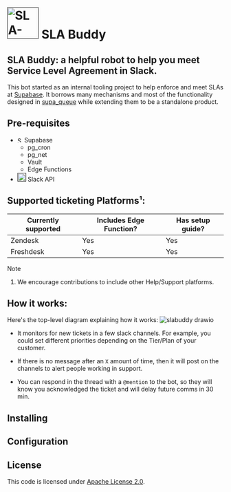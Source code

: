 # [<img alt="SLA-buddy mascot" src="https://github.com/mansueli/slabuddy/assets/5036432/b2d06907-ca89-4f4b-86eb-798cb6dfa8bd" width="73" />]() SLA Buddy

## SLA Buddy: a helpful robot to help you meet Service Level Agreement in Slack.

This bot started as an internal tooling project to help enforce and meet SLAs at [Supabase](https://github.com/supabase/supabase). It borrows many mechanisms and most of the functionality designed in [supa_queue](https://github.com/mansueli/supa_queue) while extending them to be a standalone product. 

## Pre-requisites
 - [<img alt="Supabase logo" src="https://github.com/mansueli/slabuddy/assets/5036432/d0f24eae-acd8-4701-9754-9979ce4448f9" width="12" />]() Supabase 
   - pg_cron
   - pg_net
   - Vault
   - Edge Functions
 - [<img alt="SLA-buddy mascot" src="https://github.com/mansueli/slabuddy/assets/5036432/4352ffe6-e61f-43e4-90af-ef97c79eeb86" width="20" />]() Slack API

## Supported ticketing Platforms¹:
 
| Currently supported  | Includes Edge Function? | Has setup guide? |
| -------------------- | ----------------------- |----------------- |
| Zendesk              | Yes                     | Yes              |
| Freshdesk            | Yes                     | Yes              |

> [!NOTE]  
> 1. We encourage contributions to include other Help/Support platforms.

## How it works:

Here's the top-level diagram explaining how it works: 
![slabuddy drawio](https://github.com/mansueli/slabuddy/assets/5036432/adf2c343-e978-46cb-9d9b-d4ea0bbff54d)

- It monitors for new tickets in a few slack channels. For example, you could set different priorities depending on the Tier/Plan of your customer.
- If there is no message after an `X` amount of time, then it will post on the channels to alert people working in support.

- You can respond in the thread with a `@mention` to the bot, so they will know you acknowledged the ticket and will delay future comms in 30 min. 

## Installing

## Configuration

## License

This code is licensed under [Apache License 2.0](https://github.com/mansueli/slabuddy/blob/main/LICENSE). 
